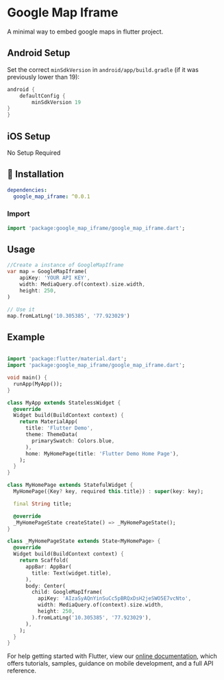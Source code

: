 # Google Map Iframe

A minimal way to embed google maps in flutter project.


## Android Setup

Set the correct `minSdkVersion` in `android/app/build.gradle` (if it was previously lower than 19):

```groovy
android {
    defaultConfig {
        minSdkVersion 19
}
}
```

## iOS Setup

No Setup Required


## 🔨 Installation
```yaml
dependencies:
  google_map_iframe: ^0.0.1
```

### Import
```dart
import 'package:google_map_iframe/google_map_iframe.dart';
```

## Usage
```dart
//Create a instance of GoogleMapIframe
var map = GoogleMapIframe(
    apiKey: 'YOUR API KEY',
    width: MediaQuery.of(context).size.width,
    height: 250,
)

// Use it 
map.fromLatLng('10.305385', '77.923029')
```

## Example
```dart

import 'package:flutter/material.dart';
import 'package:google_map_iframe/google_map_iframe.dart';

void main() {
  runApp(MyApp());
}

class MyApp extends StatelessWidget {
  @override
  Widget build(BuildContext context) {
    return MaterialApp(
      title: 'Flutter Demo',
      theme: ThemeData(
        primarySwatch: Colors.blue,
      ),
      home: MyHomePage(title: 'Flutter Demo Home Page'),
    );
  }
}

class MyHomePage extends StatefulWidget {
  MyHomePage({Key? key, required this.title}) : super(key: key);

  final String title;

  @override
  _MyHomePageState createState() => _MyHomePageState();
}

class _MyHomePageState extends State<MyHomePage> {
  @override
  Widget build(BuildContext context) {
    return Scaffold(
      appBar: AppBar(
        title: Text(widget.title),
      ),
      body: Center(
        child: GoogleMapIframe(
          apiKey: 'AIzaSyAQnYinSuCc5pBRQxDsH2jeSWO5E7vcNto',
          width: MediaQuery.of(context).size.width,
          height: 250,
        ).fromLatLng('10.305385', '77.923029'),
      ),
    );
  }
}


```


For help getting started with Flutter, view our 
[online documentation](https://flutter.dev/docs), which offers tutorials, 
samples, guidance on mobile development, and a full API reference.
